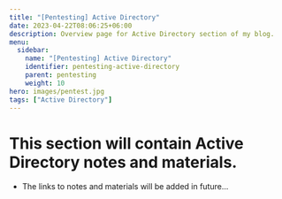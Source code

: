 ```yaml
---
title: "[Pentesting] Active Directory"
date: 2023-04-22T08:06:25+06:00
description: Overview page for Active Directory section of my blog.
menu:
  sidebar:
    name: "[Pentesting] Active Directory"
    identifier: pentesting-active-directory
    parent: pentesting
    weight: 10
hero: images/pentest.jpg
tags: ["Active Directory"]
---
```


# This section will contain Active Directory notes and materials.
- The links to notes and materials will be added in future...